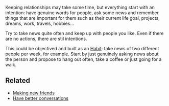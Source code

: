 Keeping relationships may take some time, but everything start with an intention: have genuine words for people, ask some news and remember things that are important for them such as their current life goal, projects, dreams, work, travels, hobbies...

Try to take news quite often and keep up with people you like. Even if there are no actions, there are stil intentions. 

This could be objectived and built as an [Habit](Adopting%20new%20habits.md): take news of two different people per week, for example. Start by just genuinely asking news about the person and propose to hang out often, take a coffee or just going for a walk. 

## Related
- [Making new friends](Making%20new%20friends.md)
- [Have better conversations](Have%20better%20conversations.md)